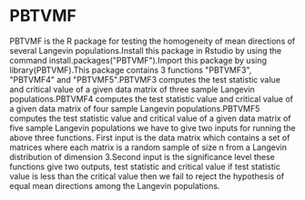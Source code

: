 # PBTVMF
PBTVMF is the R package for testing the homogeneity of mean directions of several Langevin populations.Install this package in Rstudio by using the command install.packages("PBTVMF").Import this package by using library(PBTVMF).This package contains 3 functions "PBTVMF3", "PBTVMF4" and "PBTVMF5".PBTVMF3 computes the test statistic value and critical value of a given data matrix of three sample Langevin populations.PBTVMF4 computes the test statistic value and critical value of a given data matrix of four sample Langevin populations.PBTVMF5 computes the test statistic value and critical value of a given data matrix of five sample Langevin populations 
we have to give two inputs for running the above three functions. First input is the data matrix which contains a set of matrices where each matrix is a random sample of size n from a Langevin distribution of dimension 3.Second input is the significance level these functions give two outputs, test statistic and critical value if test statistic value is less than the critical value then we fail to reject the hypothesis of equal mean directions among the Langevin populations.
